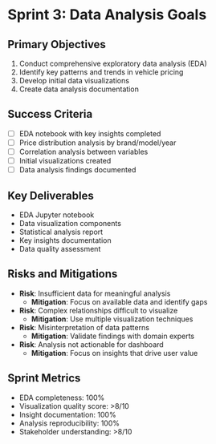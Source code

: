 # Sprint 3: Data Analysis Goals

## Primary Objectives
1. Conduct comprehensive exploratory data analysis (EDA)
2. Identify key patterns and trends in vehicle pricing
3. Develop initial data visualizations
4. Create data analysis documentation

## Success Criteria
- [ ] EDA notebook with key insights completed
- [ ] Price distribution analysis by brand/model/year
- [ ] Correlation analysis between variables
- [ ] Initial visualizations created
- [ ] Data analysis findings documented

## Key Deliverables
- EDA Jupyter notebook
- Data visualization components
- Statistical analysis report
- Key insights documentation
- Data quality assessment

## Risks and Mitigations
- **Risk**: Insufficient data for meaningful analysis
  - **Mitigation**: Focus on available data and identify gaps
- **Risk**: Complex relationships difficult to visualize
  - **Mitigation**: Use multiple visualization techniques
- **Risk**: Misinterpretation of data patterns
  - **Mitigation**: Validate findings with domain experts
- **Risk**: Analysis not actionable for dashboard
  - **Mitigation**: Focus on insights that drive user value

## Sprint Metrics
- EDA completeness: 100%
- Visualization quality score: >8/10
- Insight documentation: 100%
- Analysis reproducibility: 100%
- Stakeholder understanding: >8/10 